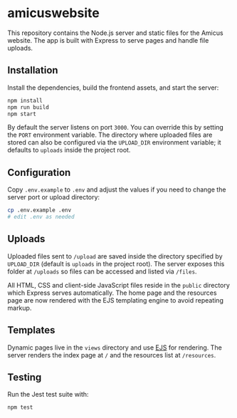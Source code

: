 # amicuswebsite

This repository contains the Node.js server and static files for the Amicus website. The app is built with Express to serve pages and handle file uploads.

## Installation

Install the dependencies, build the frontend assets, and start the server:

```bash
npm install
npm run build
npm start
```

By default the server listens on port `3000`. You can override this by setting
the `PORT` environment variable. The directory where uploaded files are stored
can also be configured via the `UPLOAD_DIR` environment variable; it defaults to
`uploads` inside the project root.

## Configuration

Copy `.env.example` to `.env` and adjust the values if you need to change the
server port or upload directory:

```bash
cp .env.example .env
# edit .env as needed
```

## Uploads

Uploaded files sent to `/upload` are saved inside the directory specified by `UPLOAD_DIR` (default is `uploads` in the project root). The server exposes this folder at `/uploads` so files can be accessed and listed via `/files`.

All HTML, CSS and client-side JavaScript files reside in the `public` directory which Express serves automatically. The home page and the resources page are now rendered with the EJS templating engine to avoid repeating markup.

## Templates

Dynamic pages live in the `views` directory and use [EJS](https://ejs.co/) for rendering. The server renders the index page at `/` and the resources list at `/resources`.

## Testing

Run the Jest test suite with:

```bash
npm test
```
